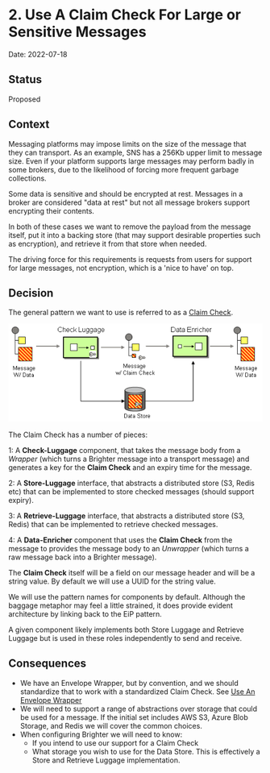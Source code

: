 # 2. Use A Claim Check For Large or Sensitive Messages 

Date: 2022-07-18

## Status

Proposed

## Context

Messaging platforms may impose limits on the size of the message that they can transport. As an example, SNS has a 256Kb upper limit to message size. Even if your platform supports large messages may perform badly in some brokers, due to the likelihood of forcing more frequent garbage collections.

Some data is sensitive and should be encrypted at rest. Messages in a broker are considered "data at rest" but not all message brokers support encrypting their contents.

In both of these cases we want to remove the payload from the message itself, put it into a backing store (that may support desirable properties such as encryption), and retrieve it from that store when needed. 

The driving force for this requirements is requests from users for support for large messages, not encryption, which is a 'nice to have' on top.

## Decision

The general pattern we want to use is referred to as a [Claim Check](https://www.enterpriseintegrationpatterns.com/patterns/messaging/StoreInLibrary.html).

![Claim Check](images/claim-check.gif)

The Claim Check has a number of pieces:

1: A **Check-Luggage** component, that takes the message body from a *Wrapper* (which turns a Brighter message into a transport message) and generates a key for the **Claim Check** and an expiry time for the message.

2: A **Store-Luggage** interface, that abstracts a distributed store (S3, Redis etc) that can be implemented to store checked messages (should support expiry).

3: A **Retrieve-Luggage** interface, that abstracts a distributed store (S3, Redis) that can be implemented to retrieve checked messages.

4: A **Data-Enricher** component that uses the **Claim Check** from the message to provides the message body to an *Unwrapper* (which turns a raw message back into a Brighter message).

The **Claim Check** itself will be a field on our message header and will be a string value. By default we will use a UUID for the string value.

We will use the pattern names for components by default. Although the baggage metaphor may feel a little strained, it does provide evident architecture by linking back to the EiP pattern.

A given component likely implements both Store Luggage and Retrieve Luggage but is used in these roles independently to send and receive.


## Consequences

* We have an Envelope Wrapper, but by convention, and we should standardize that to work with a standardized Claim Check. See [Use An Envelope Wrapper](./0004-use-an-envelope-wrapper-with-transports.md)
* We will need to support a range of abstractions over storage that could be used for a message. If the initial set includes AWS S3, Azure Blob Storage, and Redis we will cover the common choices.
* When configuring Brighter we will need to know:
    * If you intend to use our support for a Claim Check
    * What storage you wish to use for the Data Store. This is effectively a Store and Retrieve Luggage implementation. 
